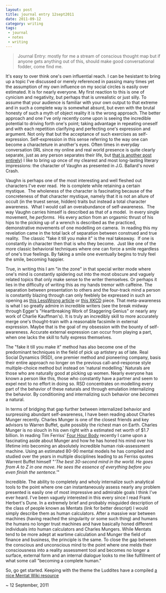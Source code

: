 ```yaml
---
layout: post
title: journal entry 12sept2011
date: 2011-09-12
category: writing
tags:
 - journal
 - notes
 - writing
---
```


<blockquote>
<p>Journal Entry: mostly for me a stream of conscious thought map but if anyone gets anything out of this, should make good conversational fodder, come find me.</p>
</blockquote>

<p>It's easy to over think one's own influential reach.  I can be hesistant to bring up a topic I've discussed or merely referenced in passing many times yet the assumption of my own influence on my social circles is easily over estimated.  It is for nearly everyone.  My first reaction to this is one of cynicism and negativity, but perhaps that is unrealistic or just silly.  To assume that your audience is familiar with your own output to that extreme and in such a complete way is somewhat absurd, but even with the brutal honesty of such a myth of object reality it is the wrong approach.  The better approach and one I've only recently come upon is seeing the incredible potential to driving forth one's point; taking advantage in repeating oneself and with each repetition clarifying and perfecting one's expression and argument.  Not only that but the acceptance of such exercises as self-expression. Self-expression in this sense referring to the way one can become a characteture in another's eyes. Often times in everyday conversation (IRL since my online and real world presence is quite clearly separate, just as any person separates their life, but <a href="#">that is another post entirely</a>) I like to bring up once of my clearest and most long-lasting literary impressions: the character of Vaughn as presented in J.G. Ballard's novel Crash.</p>

<p>   Vaughn is perhaps one of the most interesting and well fleshed out characters I've ever read. &nbsp;He is complete while retaining a certain mystique. &nbsp;The wholeness of the character is fascinating because of the concreteness of that character mystique, namely that it is not an allure of occult (in the truest sense, hidden) traits but instead a total character awareness. &nbsp;What I would call an overabundance of self-awareness. &nbsp;The way Vaughn carries himself is described as that of a model. &nbsp;In every single movement, he <em>performs.</em>&nbsp; His every action from an orgasmic thrust of his hips to the picking up of a wrench is described as the practiced, demonstrative movements of one modelling on camera. &nbsp;In reading this my revelation came in the total lack of separation between construed and true reality. &nbsp;The classic "fake it till you make it" is the real takeaway. &nbsp;If one is constantly in character then that is who they become. &nbsp;Just like one of the more classic behavioral techniques where one can force a smile regardless of one's true feelings. By faking a smile one eventually begins to truly feel the smile, becoming happier.</p>

<p>   True, in writing this I am "in the zone" in that special writer mode where one's mind is constantly spidering out into the most obscure and vaguely related topics that only make sense to the writer themselves. Or perhaps it lies in the difficulty of writing this as my hands tremor with caffeine. The separation between presentation to others and the four-track mind a person is constantly blazing through can only feeblely be expressed in such an opening as <a href="http://lesswrong.com/lw/71x/a_crash_course_in_the_neuroscience_of_human/" target="_blank">this LessWrong article</a> or <a href="http://xkcd.com/920/" target="_blank">this XKCD</a> piece.  That meta-awareness is what I so greatly admire in incredible writers (see the break midway through Egger's "Heartbreaking Work of Staggering Genius" or nearly any work of Charlie Kauffman's).  It is truly an incredibly skill to more accurately merge one's thought-train with a reasonable facsimile in external expression.  Maybe that is the goal of my obsession with the bounty of self-awareness.  Accurate external expression can occur from playing a part, when one lacks the skill to fully express themselves.</p>

<p>The "fake it till you make it" method has also become one of the predominant techniques in the field of pick up artistery as of late.  Real Social Dynamics (RSD), one premier method and pioneering company, basis their entire approach no longer on the previous call-and-response style multiple-choice method but instead on 'natural modelling.'  Naturals are those who are naturally good at picking up women.  Nearly everyone has known a person like this, those who constantly have a partner and seem to expel next to no effort in doing so.  RSD concentrates on modelling every part of the behavior of these naturals and through emulation internalizing the behavior.  By conditioning and internalizing such behavior one <em>becomes</em> a natural.</p>

<p>In terms of bridging that gap further between internalized behavior and surpressing abundant self-awareness, I have been reading about Charles Munger recently.  Charles Munger is one of the closest friends and key advisors to Warren Buffet, quite possibly the richest man on Earth.  Charles Munger is no slouch in his own right with a estimated net worth of $1.7 billion.  In reading Tim Ferriss' <a href="#">Four Hour Body</a> recently I came upon a fascinating aside about Munger and how he has honed his mind over his lifetime into becoming an absolutely incredible human risk-assessment machine.  Using an estimated 80-90 mental models he has compiled and studied over the years in multiple disciplines leading to as Ferriss quotes Warrent Buffet himself "<em>'The best 30-second mind in the world.  He goes from A to Z in one move.  He sees the essence of everything before you even finish the sentence.'</em>"</p>

<p>Incredible.  The ability to completely and wholy internalize such analytical tools to the point where one can instantaneously assess nearly any problem presented is easily one of most impressive and admirable goals I think I've ever heard.  I've been vaguely interested in this every since I read Frank Herbert's Dune.  In a extremely brief and probably misguided description of the class of people known as Mentats (link for better descript) I would simply describe them as human calculators.  After a massive war between machines (having reached the singularity or some such thing) and humans the humans no longer trust machines and have basically honed different individuals into human calculators and Charles Mungers.  While Mentats tend to be more adept at wartime calculation and Munger the field of finance and business, the principle is the same.  To close the gap between the conscious and unconscious mind to the point where one melds their consciousness into a reality assessment tool and becomes no longer a surface, external form and an internal dialogue looks to me like fulfillment of what some call "becoming a complete human."</p>

<p>So, go get started.  Keeping with the theme the Luddites have a compiled <a href="http://www.ludism.org/mentat/HomePage" target="_blank">a nice Mentat Wiki resource</a></p>

<p> ~ 12 September, 2011 </p>
